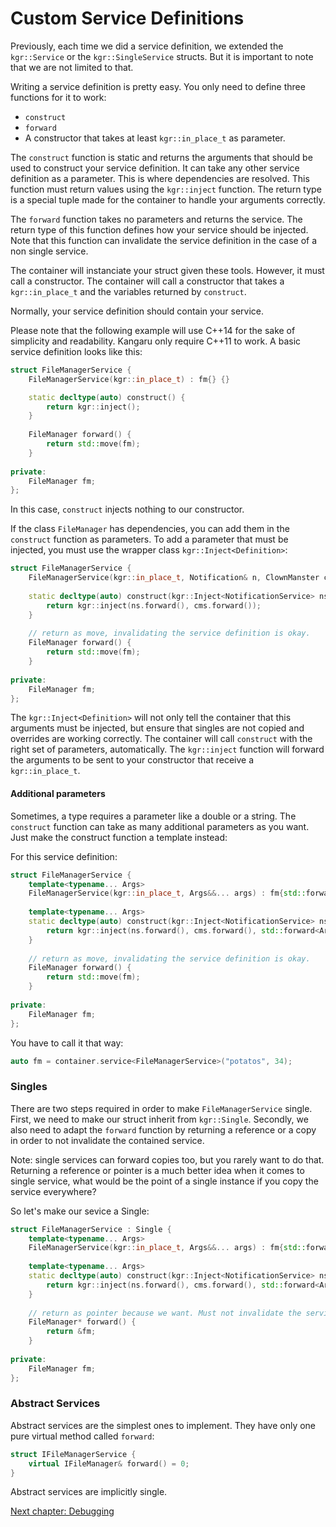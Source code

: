 Custom Service Definitions
==========================

Previously, each time we did a service definition, we extended the `kgr::Service` or the `kgr::SingleService` structs. But it is important to note that we are not limited to that.

Writing a service definition is pretty easy. You only need to define three functions for it to work:

 * `construct`
 * `forward`
 * A constructor that takes at least `kgr::in_place_t` as parameter.

The `construct` function is static and returns the arguments that should be used to construct your service definition. It can take any other service definition as a parameter.
This is where dependencies are resolved. This function must return values using the `kgr::inject` function. The return type is a special tuple made for the container to handle your arguments correctly.

The `forward` function takes no parameters and returns the service. The return type of this function defines how your service should be injected. Note that this function can invalidate the service definition in the case of a non single service.

The container will instanciate your struct given these tools. However, it must call a constructor. The container will call a constructor that takes a `kgr::in_place_t` and the variables returned by `construct`.

Normally, your service definition should contain your service.

Please note that the following example will use C++14 for the sake of simplicity and readability. Kangaru only require C++11 to work.
A basic service definition looks like this:

```c++
struct FileManagerService {
    FileManagerService(kgr::in_place_t) : fm{} {}

    static decltype(auto) construct() {
        return kgr::inject();
    }
    
    FileManager forward() {
        return std::move(fm);
    }
    
private:
    FileManager fm;
};
```

In this case, `construct` injects nothing to our constructor.

If the class `FileManager` has dependencies, you can add them in the `construct` function as parameters. To add a parameter that must be injected, you must use the wrapper class `kgr::Inject<Definition>`:

```c++
struct FileManagerService {
    FileManagerService(kgr::in_place_t, Notification& n, ClownManster cm) : fm{n, std::move(cm)} {}
    
    static decltype(auto) construct(kgr::Inject<NotificationService> ns, kgr::Inject<ClownMasterService> cms) {
        return kgr::inject(ns.forward(), cms.forward());
    }
    
    // return as move, invalidating the service definition is okay.
    FileManager forward() {
        return std::move(fm);
    }
    
private:
    FileManager fm;
};
```
    
The `kgr::Inject<Definition>` will not only tell the container that this arguments must be injected, but ensure that singles are not copied and overrides are working correctly.
The container will call `construct` with the right set of parameters, automatically.
The `kgr::inject` function will forward the arguments to be sent to your constructor that receive a `kgr::in_place_t`.

#### Additional parameters

Sometimes, a type requires a parameter like a double or a string. The `construct` function can take as many additional parameters as you want. Just make the construct function a template instead:

For this service definition:

```c++
struct FileManagerService {
    template<typename... Args>
    FileManagerService(kgr::in_place_t, Args&&... args) : fm{std::forward<Args>(args)...} {}
    
    template<typename... Args>
    static decltype(auto) construct(kgr::Inject<NotificationService> ns, kgr::Inject<ClownMasterService> cms, Args&&.. args) {
        return kgr::inject(ns.forward(), cms.forward(), std::forward<Args>(args)...);
    }
    
    // return as move, invalidating the service definition is okay.
    FileManager forward() {
        return std::move(fm);
    }
    
private:
    FileManager fm;
};
```

You have to call it that way:

```c++
auto fm = container.service<FileManagerService>("potatos", 34);
```

### Singles

There are two steps required in order to make `FileManagerService` single. First, we need to make our struct inherit from `kgr::Single`. Secondly, we also need to adapt the `forward` function by returning a reference or a copy in order to not invalidate the contained service.

Note: single services can forward copies too, but you rarely want to do that. Returning a reference or pointer is a much better idea when it comes to single service, what would be the point of a single instance if you copy the service everywhere?

So let's make our sevice a Single:

```c++
struct FileManagerService : Single {
    template<typename... Args>
    FileManagerService(kgr::in_place_t, Args&&... args) : fm{std::forward<Args>(args)...} {}
    
    template<typename... Args>
    static decltype(auto) construct(kgr::Inject<NotificationService> ns, kgr::Inject<ClownMasterService> cms, Args&&.. args) {
        return kgr::inject(ns.forward(), cms.forward(), std::forward<Args>(args)...);
    }
    
    // return as pointer because we want. Must not invalidate the service because it's a single.
    FileManager* forward() {
        return &fm;
    }
    
private:
    FileManager fm;
};
```

### Abstract Services

Abstract services are the simplest ones to implement. They have only one pure virtual method called `forward`:

```c++
struct IFileManagerService {
    virtual IFileManager& forward() = 0;
}
```

Abstract services are implicitly single.

[Next chapter: Debugging](section8_debug.md)
